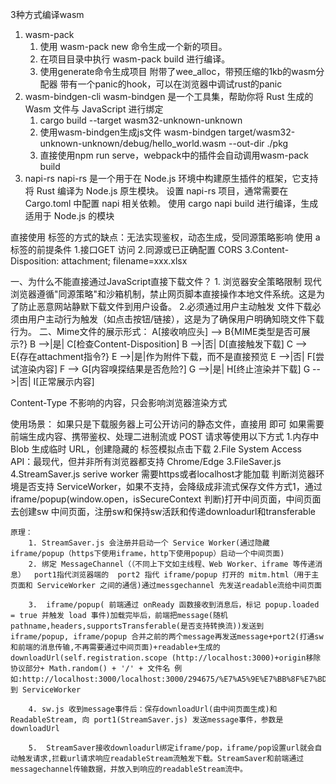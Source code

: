 3种方式编译wasm
1. wasm-pack
    1. 使用 wasm-pack new 命令生成一个新的项目。
    2. 在项目目录中执行 wasm-pack build 进行编译。
    3. 使用generate命令生成项目
    附带了wee_alloc，带预压缩的1kb的wasm分配器
    带有一个panic的hook，可以在浏览器中调试rust的panic
2. wasm-bindgen-cli
    wasm-bindgen 是一个工具集，帮助你将 Rust 生成的 Wasm 文件与 JavaScript 进行绑定
    1. cargo build --target wasm32-unknown-unknown
    2. 使用wasm-bindgen生成js文件 wasm-bindgen target/wasm32-unknown-unknown/debug/hello_world.wasm --out-dir ./pkg
    3. 直接使用npm run serve，webpack中的插件会自动调用wasm-pack build
3. napi-rs
   napi-rs 是一个用于在 Node.js 环境中构建原生插件的框架，它支持将 Rust 编译为 Node.js 原生模块。
   设置 napi-rs 项目，通常需要在 Cargo.toml 中配置 napi 相关依赖。
   使用 cargo napi build 进行编译，生成适用于 Node.js 的模块






直接使用 <a> 标签的方式的缺点：无法实现鉴权，动态生成，受同源策略影响
使用 a 标签的前提条件
1.接口GET 访问
2.同源或已正确配置 CORS
3.Content-Disposition: attachment; filename=xxx.xlsx

一、为什么不能直接通过JavaScript直接下载文件？
    1. 浏览器安全策略限制
        现代浏览器遵循"同源策略"和沙箱机制，禁止网页脚本直接操作本地文件系统。这是为了防止恶意网站静默下载文件到用户设备。
    2.必须通过用户主动触发
        文件下载必须由用户主动行为触发（如点击按钮/链接），这是为了确保用户明确知晓文件下载行为。
二、Mime文件的展示形式：
   A[接收响应头] --> B{MIME类型是否可展示?}
   B -->|是| C[检查Content-Disposition]
   B -->|否| D[直接触发下载]
   C --> E{存在attachment指令?}
   E -->|是|作为附件下载，而不是直接预览
   E -->|否| F[尝试渲染内容]
   F --> G[内容嗅探结果是否危险?]
   G -->|是| H[终止渲染并下载]
   G -->|否| I[正常展示内容]

Content-Type 不影响的内容，只会影响浏览器渲染方式

使用场景： 
    如果只是下载服务器上可公开访问的静态文件，直接用 <a> 即可
    如果需要前端生成内容、携带鉴权、处理二进制流或 POST 请求等使用以下方式
1.内存中Blob 生成临时 URL，创建隐藏的 <a> 标签模拟点击下载
2.File System Access API：最现代，但并非所有浏览器都支持 Chrome/Edge
3.FileSaver.js
4.StreamSaver.js
    serive worker 需要https或者localhost才能加载
    判断浏览器环境是否支持 ServiceWorker，如果不支持，会降级成非流式保存文件方式1，通过iframe/popup(window.open，isSecureContext 判断)打开中间页面，中间页面去创建sw
    中间页面，注册sw和保持sw活跃和传递downloadurl和transferable

	原理： 
		1. StreamSaver.js 会注册并启动一个 Service Worker(通过隐藏 iframe/popup（https下使用iframe，http下使用popup）启动一个中间页面)
		2. 绑定 MessageChannel（（不同上下文如主线程、Web Worker、iframe 等传递消息）  port1指代浏览器端的  port2 指代 iframe/popup 打开的 mitm.html（用于主页面和 ServiceWorker 之间的通信)通过messgechannel 先发送readable流给中间页面

		3.  iframe/popup( 前端通过 onReady 函数接收到消息后，标记 popup.loaded = true 并触发 load 事件)加载完毕后，前端把message(随机pathname,headers,supportsTransferable(是否支持转换流))发送到 iframe/popup, iframe/popup 合并之前的两个message再发送message+port2(打通sw和前端的消息传输,不再需要通过中间页面)+readable+生成的downloadUrl(self.registration.scope (http://localhost:3000)+origin移除协议部分+ Math.random() + '/' + 文件名 例如:http://localhost:3000/localhost:3000/294675/%E7%A5%9E%E7%BB%8F%E7%BD%91%E7%BB%9C%E4%B8%8E%E6%B7%B1%E5%BA%A6%E5%AD%A6%E4%B9%A0%20%28%E9%82%B1%E9%94%A1%E9%B9%8F%29%20.pdf)) 到 ServiceWorker

        4. sw.js 收到message事件后：保存downloadUrl(由中间页面生成)和ReadableStream, 向 port1(StreamSaver.js) 发送message事件，参数是downloadUrl

        5.  StreamSaver接收downloadurl绑定iframe/pop，iframe/pop设置url就会自动触发请求,拦截url请求响应readableStream流触发下载。StreamSaver和前端通过messagechannel传输数据，并放入到响应的readableStream流中。




